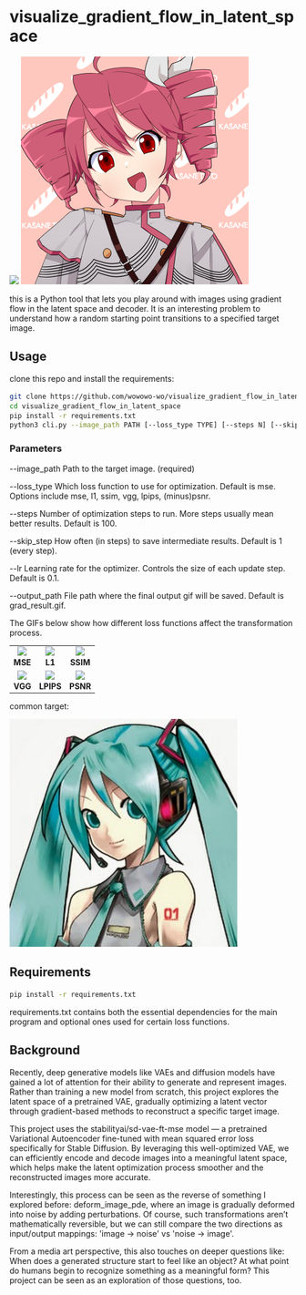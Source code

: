 # visualize_gradient_flow_in_latent_space

<img src="ex/teto_500.gif" width="400">


<img src="ex/teto.png" width="400">


this is a Python tool that lets you play around with images using gradient flow in the latent space and decoder.
It is an interesting problem to understand how a random starting point transitions to a specified target image.

## Usage

clone this repo and install the requirements:

```bash
git clone https://github.com/wowowo-wo/visualize_gradient_flow_in_latent_space
cd visualize_gradient_flow_in_latent_space
pip install -r requirements.txt
python3 cli.py --image_path PATH [--loss_type TYPE] [--steps N] [--skip_step N] [--lr LR] [--output_path PATH]
```

### Parameters

--image_path
Path to the target image. (required)

--loss_type
Which loss function to use for optimization. Default is mse. Options include mse, l1, ssim, vgg, lpips, (minus)psnr.

--steps
Number of optimization steps to run. More steps usually mean better results. Default is 100.

--skip_step
How often (in steps) to save intermediate results. Default is 1 (every step).

--lr
Learning rate for the optimizer. Controls the size of each update step. Default is 0.1.

--output_path
File path where the final output gif will be saved. Default is grad_result.gif.


The GIFs below show how different loss functions affect the transformation process.

<table>
  <tr>
    <td align="center">
      <img src="ex/miku_mse.gif" width="200"><br>
      <b>MSE</b>
    </td>
    <td align="center">
      <img src="ex/miku_l1.gif" width="200"><br>
      <b>L1</b>
    </td>
    <td align="center">
      <img src="ex/miku_ssim.gif" width="200"><br>
      <b>SSIM</b>
    </td>
  </tr>
  <tr>
    <td align="center">
      <img src="ex/miku_vgg.gif" width="200"><br>
      <b>VGG</b>
    </td>
    <td align="center">
      <img src="ex/miku_lpips.gif" width="200"><br>
      <b>LPIPS</b>
    </td>
    <td align="center">
      <img src="ex/miku_psnr.gif" width="200"><br>
      <b>PSNR</b>
    </td>
  </tr>
</table>

common target:

<img src="ex/miku.jpg" width="400">

## Requirements

```bash
pip install -r requirements.txt
```

requirements.txt contains both the essential dependencies for the main program and optional ones used for certain loss functions.

## Background

Recently, deep generative models like VAEs and diffusion models have gained a lot of attention for their ability to generate and represent images. Rather than training a new model from scratch, this project explores the latent space of a pretrained VAE, gradually optimizing a latent vector through gradient-based methods to reconstruct a specific target image.

This project uses the stabilityai/sd-vae-ft-mse model — a pretrained Variational Autoencoder fine-tuned with mean squared error loss specifically for Stable Diffusion. By leveraging this well-optimized VAE, we can efficiently encode and decode images into a meaningful latent space, which helps make the latent optimization process smoother and the reconstructed images more accurate.

Interestingly, this process can be seen as the reverse of something I explored before: deform_image_pde, where an image is gradually deformed into noise by adding perturbations.  Of course, such transformations aren’t mathematically reversible, but we can still compare the two directions as input/output mappings: 'image → noise' vs 'noise → image'.

From a media art perspective, this also touches on deeper questions like: When does a generated structure start to feel like an object? At what point do humans begin to recognize something as a meaningful form? This project can be seen as an exploration of those questions, too.






